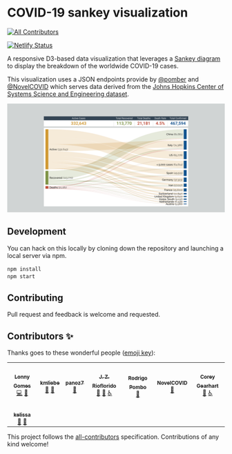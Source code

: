 # COVID-19 sankey visualization
<!-- ALL-CONTRIBUTORS-BADGE:START - Do not remove or modify this section -->
[![All Contributors](https://img.shields.io/badge/all_contributors-8-orange.svg?style=flat-square)](#contributors-)
<!-- ALL-CONTRIBUTORS-BADGE:END -->

[![Netlify Status](https://api.netlify.com/api/v1/badges/20041503-004f-4443-8d04-b0f60c4f3237/deploy-status)](https://app.netlify.com/sites/covid-sankey-viz/deploys)

A responsive D3-based data visualization that leverages a <a href="https://www.data-to-viz.com/graph/sankey.html">Sankey diagram</a> to display the breakdown of the worldwide COVID-19 cases.

This visualization uses a JSON endpoints provide by [@pomber](https://github.com/pomber/covid19/) and [@NovelCOVID](https://github.com/NovelCOVID/API) which serves data derived from the [Johns Hopkins Center of Systems Science and Engineering dataset](https://github.com/CSSEGISandData/COVID-19).

[![Screenshot of sankey diagram visualization](assets/screenshot.png)](https://covid.lonnygomes.com)

## Development

You can hack on this locally by cloning down the repository and launching a local server via npm.

```bash
npm install
npm start
```

## Contributing

Pull request and feedback is welcome and requested.

## Contributors ✨

Thanks goes to these wonderful people ([emoji key](https://allcontributors.org/docs/en/emoji-key)):

<!-- ALL-CONTRIBUTORS-LIST:START - Do not remove or modify this section -->
<!-- prettier-ignore-start -->
<!-- markdownlint-disable -->
<table>
  <tr>
    <td align="center"><a href="http://lonnygomes.com"><img src="https://avatars0.githubusercontent.com/u/50893208?v=4" width="100px;" alt=""/><br /><sub><b>Lonny Gomes</b></sub></a><br /><a href="https://github.com/LonnyGomes/covid-sankey-vizualization/commits?author=LonnyGomes" title="Code">💻</a> <a href="#maintenance-LonnyGomes" title="Maintenance">🚧</a></td>
    <td align="center"><a href="https://github.com/kmliebe"><img src="https://avatars2.githubusercontent.com/u/62724254?v=4" width="100px;" alt=""/><br /><sub><b>kmliebe</b></sub></a><br /><a href="#design-kmliebe" title="Design">🎨</a> <a href="#ideas-kmliebe" title="Ideas, Planning, & Feedback">🤔</a></td>
    <td align="center"><a href="https://github.com/panoz7"><img src="https://avatars1.githubusercontent.com/u/41122569?v=4" width="100px;" alt=""/><br /><sub><b>panoz7</b></sub></a><br /><a href="#ideas-panoz7" title="Ideas, Planning, & Feedback">🤔</a></td>
    <td align="center"><a href="https://github.com/pawn002"><img src="https://avatars3.githubusercontent.com/u/24492257?v=4" width="100px;" alt=""/><br /><sub><b>J. Z. Rioflorido</b></sub></a><br /><a href="#ideas-pawn002" title="Ideas, Planning, & Feedback">🤔</a> <a href="#design-pawn002" title="Design">🎨</a> <a href="#a11y-pawn002" title="Accessibility">️️️️♿️</a></td>
    <td align="center"><a href="https://pomb.us"><img src="https://avatars1.githubusercontent.com/u/1911623?v=4" width="100px;" alt=""/><br /><sub><b>Rodrigo Pombo</b></sub></a><br /><a href="#data-pomber" title="Data">🔣</a></td>
    <td align="center"><a href="https://github.com/NovelCOVID"><img src="https://avatars1.githubusercontent.com/u/61817610?v=4" width="100px;" alt=""/><br /><sub><b>NovelCOVID</b></sub></a><br /><a href="#data-NovelCOVID" title="Data">🔣</a></td>
    <td align="center"><a href="http://coreygearhart.com"><img src="https://avatars0.githubusercontent.com/u/13511406?v=4" width="100px;" alt=""/><br /><sub><b>Corey Gearhart</b></sub></a><br /><a href="#ideas-coreygearhart" title="Ideas, Planning, & Feedback">🤔</a> <a href="#a11y-coreygearhart" title="Accessibility">️️️️♿️</a></td>
  </tr>
  <tr>
    <td align="center"><a href="https://github.com/kelissa"><img src="https://avatars2.githubusercontent.com/u/50927767?v=4" width="100px;" alt=""/><br /><sub><b>kelissa</b></sub></a><br /><a href="#design-kelissa" title="Design">🎨</a> <a href="#ideas-kelissa" title="Ideas, Planning, & Feedback">🤔</a></td>
  </tr>
</table>

<!-- markdownlint-enable -->
<!-- prettier-ignore-end -->
<!-- ALL-CONTRIBUTORS-LIST:END -->

This project follows the [all-contributors](https://github.com/all-contributors/all-contributors) specification. Contributions of any kind welcome!